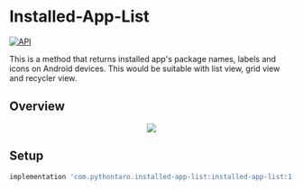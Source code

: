 # Installed-App-List
[![API](https://img.shields.io/badge/API-19%2B-brightgreen.svg?style=flat)](https://android-arsenal.com/api?level=19)

This is a method that returns installed app's package names, labels and icons on Android devices. This would be suitable with list view, grid view and recycler view.

## Overview

<p align = "center">
  <img src="https://user-images.githubusercontent.com/59742125/91056577-28f2c080-e5f4-11ea-8234-62b808f76115.gif"/>
</p>

## Setup
```gradle
implementation 'com.pythontaro.installed-app-list:installed-app-list:1.0.0'
```
